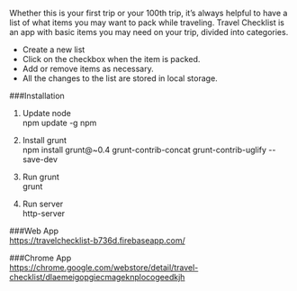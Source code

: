 Whether this is your first trip or your 100th trip, it’s always helpful to have a list of what items you may want to pack while traveling.
Travel Checklist is an app with basic items you may need on your trip, divided into categories.

- Create a new list
- Click on the checkbox when the item is packed.
- Add or remove items as necessary.
- All the changes to the list are stored in local storage.

###Installation

1. Update node<br>
npm update -g npm

2. Install grunt<br>
npm install grunt@~0.4 grunt-contrib-concat grunt-contrib-uglify --save-dev

3. Run grunt<br>
grunt

4. Run server<br> 
http-server

###Web App<br>
https://travelchecklist-b736d.firebaseapp.com/

###Chrome App<br>
https://chrome.google.com/webstore/detail/travel-checklist/dlaemeigopgiecmageknplocogeedkjh



